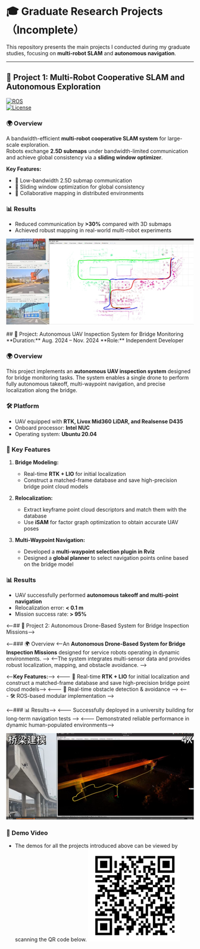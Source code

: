 # 🎓 Graduate Research Projects（Incomplete）

This repository presents the main projects I conducted during my graduate studies, focusing on **multi-robot SLAM** and **autonomous navigation**.  

---

## 🚀 Project 1: Multi-Robot Cooperative SLAM and Autonomous Exploration

[![ROS](https://img.shields.io/badge/ROS-noetic-green.svg)]()  
[![License](https://img.shields.io/badge/license-MIT-blue.svg)]()  

### 🌍 Overview
A bandwidth-efficient **multi-robot cooperative SLAM system** for large-scale exploration.  
Robots exchange **2.5D submaps** under bandwidth-limited communication and achieve global consistency via a **sliding window optimizer**.  

**Key Features:**
- 📡 Low-bandwidth 2.5D submap communication  
- 🧭 Sliding window optimization for global consistency  
- 🤝 Collaborative mapping in distributed environments  

### 📊 Results
- Reduced communication by **>30%** compared with 3D submaps  
- Achieved robust mapping in real-world multi-robot experiments  
<p align="center">
  <img src="muilt_map.png" width="600">
</p>
## 🚁 Project: Autonomous UAV Inspection System for Bridge Monitoring
**Duration:** Aug. 2024 – Nov. 2024  
**Role:** Independent Developer  

### 🌍 Overview
This project implements an **autonomous UAV inspection system** designed for bridge monitoring tasks. The system enables a single drone to perform fully autonomous takeoff, multi-waypoint navigation, and precise localization along the bridge.  

### 🛠 Platform
- UAV equipped with **RTK, Livox Mid360 LiDAR, and Realsense D435**  
- Onboard processor: **Intel NUC**  
- Operating system: **Ubuntu 20.04**  

### 📌 Key Features

1. **Bridge Modeling:**  
   - Real-time **RTK + LIO** for initial localization  
   - Construct a matched-frame database and save high-precision bridge point cloud models  

2. **Relocalization:**  
   - Extract keyframe point cloud descriptors and match them with the database  
   - Use **iSAM** for factor graph optimization to obtain accurate UAV poses  

3. **Multi-Waypoint Navigation:**  
   - Developed a **multi-waypoint selection plugin in Rviz**  
   - Designed a **global planner** to select navigation points online based on the bridge model  

### 📊 Results
- UAV successfully performed **autonomous takeoff and multi-point navigation**  
- Relocalization error: **< 0.1 m**  
- Mission success rate: **> 95%**  

<--## 🤖 Project 2: Autonomous Drone-Based System for Bridge Inspection Missions-->

<--### 🌍 Overview
<--An **Autonomous Drone-Based System for Bridge Inspection Missions** designed for service robots operating in dynamic environments.  -->
<--The system integrates multi-sensor data and provides robust localization, mapping, and obstacle avoidance.  -->

<--**Key Features:**-->
<--- 🔎 Real-time **RTK + LIO** for initial localization and construct a matched-frame database and save high-precision bridge point cloud models-->
<--- 🚧 Real-time obstacle detection & avoidance  -->
<--- 🛠 ROS-based modular implementation  -->

<--### 📊 Results-->
<--- Successfully deployed in a university building for long-term navigation tests  -->
<--- Demonstrated reliable performance in dynamic human-populated environments-->


<p align="center">
  <img src="Bridge_inspection.png" width="600">
</p>

### 🎥 Demo Video
- The demos for all the projects introduced above can be viewed by scanning the QR code below.
![Demo](videos_show.png)
